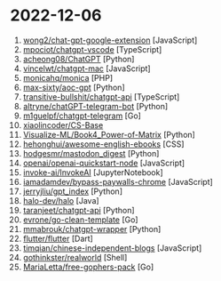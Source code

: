 # 2022-12-06

1. [wong2/chat-gpt-google-extension](https://github.com/wong2/chat-gpt-google-extension "A browser extension to display ChatGPT response alongside Google Search results") [JavaScript]
2. [mpociot/chatgpt-vscode](https://github.com/mpociot/chatgpt-vscode "A VSCode extension that allows you to use ChatGPT") [TypeScript]
3. [acheong08/ChatGPT](https://github.com/acheong08/ChatGPT "Lightweight package for interacting with ChatGPT's API by OpenAI. Uses reverse engineered official API.") [Python]
4. [vincelwt/chatgpt-mac](https://github.com/vincelwt/chatgpt-mac "ChatGPT for Mac, living in your menubar.") [JavaScript]
5. [monicahq/monica](https://github.com/monicahq/monica "Personal CRM. Remember everything about your friends, family and business relationships.") [PHP]
6. [max-sixty/aoc-gpt](https://github.com/max-sixty/aoc-gpt "Solve Advent of Code puzzles with GPT-3") [Python]
7. [transitive-bullshit/chatgpt-api](https://github.com/transitive-bullshit/chatgpt-api "Node.js client for the unofficial ChatGPT API.") [TypeScript]
8. [altryne/chatGPT-telegram-bot](https://github.com/altryne/chatGPT-telegram-bot "This is a very early attempt at having chatGPT work within a telegram bot") [Python]
9. [m1guelpf/chatgpt-telegram](https://github.com/m1guelpf/chatgpt-telegram "Run your own GPTChat Telegram bot, with a single command!") [Go]
10. [xiaolincoder/CS-Base](https://github.com/xiaolincoder/CS-Base "图解计算机网络、操作系统、计算机组成、数据库，共 1000 张图 + 50 万字，破除晦涩难懂的计算机基础知识，让天下没有难懂的八股文！🚀 在线阅读：https://xiaolincoding.com") 
11. [Visualize-ML/Book4_Power-of-Matrix](https://github.com/Visualize-ML/Book4_Power-of-Matrix "Book_4_《矩阵力量》 | 鸢尾花书：从加减乘除到机器学习；本册有，584幅图，81个代码文件，其中18个Streamlit App；状态：清华社五审五校中；Github稿件基本稳定，欢迎提意见，会及时修改") [Python]
12. [hehonghui/awesome-english-ebooks](https://github.com/hehonghui/awesome-english-ebooks "经济学人(含音频)、纽约客、卫报、连线、大西洋月刊等英语杂志免费下载,支持epub、mobi、pdf格式, 每周更新") [CSS]
13. [hodgesmr/mastodon_digest](https://github.com/hodgesmr/mastodon_digest "A Python script that aggregates recent popular tweets from your Mastodon timeline") [Python]
14. [openai/openai-quickstart-node](https://github.com/openai/openai-quickstart-node "Node.js example app from the OpenAI API quickstart tutorial") [JavaScript]
15. [invoke-ai/InvokeAI](https://github.com/invoke-ai/InvokeAI "This version of Stable Diffusion features a slick WebGUI, an interactive command-line script that combines text2img and img2img functionality in a dream bot style interface, and multiple features and other enhancements. For more info, see the website link below.") [JupyterNotebook]
16. [iamadamdev/bypass-paywalls-chrome](https://github.com/iamadamdev/bypass-paywalls-chrome "Bypass Paywalls web browser extension for Chrome and Firefox.") [JavaScript]
17. [jerryjliu/gpt_index](https://github.com/jerryjliu/gpt_index "An index created by GPT to organize external information and answer queries!") [Python]
18. [halo-dev/halo](https://github.com/halo-dev/halo "好用又强大的开源建站工具。") [Java]
19. [taranjeet/chatgpt-api](https://github.com/taranjeet/chatgpt-api "This repo is unofficial ChatGPT api. It is based on Daniel Gross's WhatsApp GPT") [Python]
20. [evrone/go-clean-template](https://github.com/evrone/go-clean-template "Clean Architecture template for Golang services") [Go]
21. [mmabrouk/chatgpt-wrapper](https://github.com/mmabrouk/chatgpt-wrapper "API for interacting with ChatGPT using Python and from Shell.") [Python]
22. [flutter/flutter](https://github.com/flutter/flutter "Flutter makes it easy and fast to build beautiful apps for mobile and beyond") [Dart]
23. [timqian/chinese-independent-blogs](https://github.com/timqian/chinese-independent-blogs "中文独立博客列表") [JavaScript]
24. [gothinkster/realworld](https://github.com/gothinkster/realworld "The mother of all demo apps — Exemplary fullstack Medium.com clone powered by React, Angular, Node, Django, and many more 🏅") [Shell]
25. [MariaLetta/free-gophers-pack](https://github.com/MariaLetta/free-gophers-pack "✨ This pack of 100+ gopher pictures and elements will help you to build own design of almost anything related to Go Programming Language: presentations, posts in blogs or social media, courses, videos and many, many more.") [Go]
